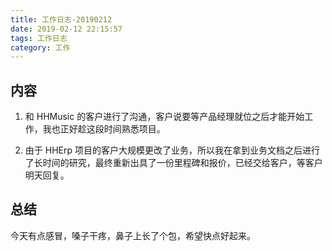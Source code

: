 ```yaml
---
title: 工作日志-20190212
date: 2019-02-12 22:15:57
tags: 工作日志
category: 工作
---
```


## 内容

1. 和 HHMusic 的客户进行了沟通，客户说要等产品经理就位之后才能开始工作，我也正好趁这段时间熟悉项目。

2. 由于 HHErp 项目的客户大规模更改了业务，所以我在拿到业务文档之后进行了长时间的研究，最终重新出具了一份里程碑和报价，已经交给客户，等客户明天回复。 


## 总结

今天有点感冒，嗓子干疼，鼻子上长了个包，希望快点好起来。